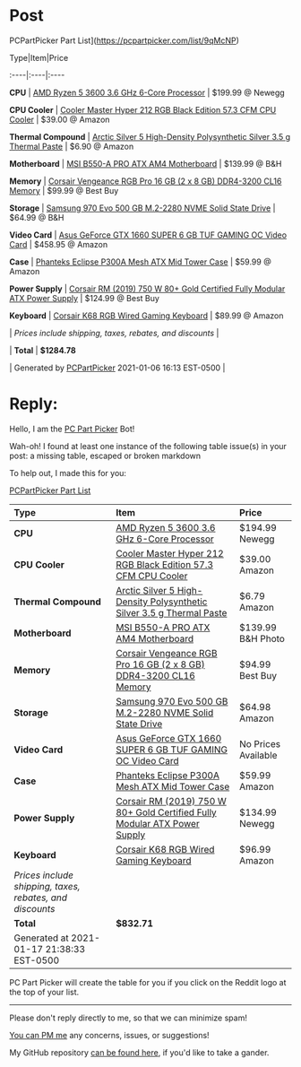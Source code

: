 # Post
PCPartPicker Part List](https://pcpartpicker.com/list/9qMcNP)



Type|Item|Price

:----|:----|:----

**CPU** | [AMD Ryzen 5 3600 3.6 GHz 6-Core Processor](https://pcpartpicker.com/product/9nm323/amd-ryzen-5-3600-36-thz-6-core-processor-100-100000031box) | $199.99 @ Newegg

**CPU Cooler** | [Cooler Master Hyper 212 RGB Black Edition 57.3 CFM CPU Cooler](https://pcpartpicker.com/product/hHDJ7P/cooler-master-hyper-212-rgb-black-edition-573-cfm-cpu-cooler-rr-212s-20pc-r1) | $39.00 @ Amazon

**Thermal Compound** | [Arctic Silver 5 High-Density Polysynthetic Silver 3.5 g Thermal Paste](https://pcpartpicker.com/product/6RrG3C/arctic-silver-thermal-paste-as535g) | $6.90 @ Amazon

**Motherboard** | [MSI B550-A PRO ATX AM4 Motherboard](https://pcpartpicker.com/product/7gxbt6/msi-b550-a-pro-atx-am4-motherboard-b550-a-pro) | $139.99 @ B&H

**Memory** | [Corsair Vengeance RGB Pro 16 GB (2 x 8 GB) DDR4-3200 CL16 Memory](https://pcpartpicker.com/product/QDhKHx/corsair-vengeance-rgb-pro-16gb-2-x-8gb-ddr4-3200-memory-cmw16gx4m2c3200c16) | $99.99 @ Best Buy

**Storage** | [Samsung 970 Evo 500 GB M.2-2280 NVME Solid State Drive](https://pcpartpicker.com/product/P4ZFf7/samsung-970-evo-500gb-m2-2280-solid-state-drive-mz-v7e500bw) | $64.99 @ B&H

**Video Card** | [Asus GeForce GTX 1660 SUPER 6 GB TUF GAMING OC Video Card](https://pcpartpicker.com/product/CH4BD3/asus-geforce-gtx-1660-super-6-gb-tuf-gaming-oc-video-card-tuf-gtx1660s-o6g-gaming) | $458.95 @ Amazon

**Case** | [Phanteks Eclipse P300A Mesh ATX Mid Tower Case](https://pcpartpicker.com/product/crqBD3/phanteks-eclipse-p300a-mesh-atx-mid-tower-case-ph-ec300atg_bk01) | $59.99 @ Amazon

**Power Supply** | [Corsair RM (2019) 750 W 80+ Gold Certified Fully Modular ATX Power Supply](https://pcpartpicker.com/product/6Y66Mp/corsair-rm-2019-750-w-80-gold-certified-fully-modular-atx-power-supply-cp-9020195-na) | $124.99 @ Best Buy

**Keyboard** | [Corsair K68 RGB Wired Gaming Keyboard](https://pcpartpicker.com/product/Rwc48d/corsair-k68-rgb-wired-gaming-keyboard-ch-9102010-na) | $89.99 @ Amazon

| *Prices include shipping, taxes, rebates, and discounts* |

| **Total** | **$1284.78**

| Generated by [PCPartPicker](https://pcpartpicker.com) 2021-01-06 16:13 EST-0500 |

# Reply:
Hello, I am the [PC Part Picker](https://pcpartpicker.com) Bot!

Wah-oh! I found at least one instance of the following table issue(s) in your post: a missing table, escaped or broken markdown

To help out, I made this for you:

[PCPartPicker Part List](https://pcpartpicker.com/list/9qMcNP)

Type|Item|Price
:----|:----|:----
 **CPU** | [AMD Ryzen 5 3600 3.6 GHz 6-Core Processor](https://pcpartpicker.com/product/9nm323/amd-ryzen-5-3600-36-thz-6-core-processor-100-100000031box) | $194.99 Newegg
 **CPU Cooler** | [Cooler Master Hyper 212 RGB Black Edition 57.3 CFM CPU Cooler](https://pcpartpicker.com/product/hHDJ7P/cooler-master-hyper-212-rgb-black-edition-573-cfm-cpu-cooler-rr-212s-20pc-r1) | $39.00 Amazon
 **Thermal Compound** | [Arctic Silver 5 High-Density Polysynthetic Silver 3.5 g Thermal Paste](https://pcpartpicker.com/product/6RrG3C/arctic-silver-thermal-paste-as535g) | $6.79 Amazon
 **Motherboard** | [MSI B550-A PRO ATX AM4 Motherboard](https://pcpartpicker.com/product/7gxbt6/msi-b550-a-pro-atx-am4-motherboard-b550-a-pro) | $139.99 B&H Photo
 **Memory** | [Corsair Vengeance RGB Pro 16 GB (2 x 8 GB) DDR4-3200 CL16 Memory](https://pcpartpicker.com/product/QDhKHx/corsair-vengeance-rgb-pro-16gb-2-x-8gb-ddr4-3200-memory-cmw16gx4m2c3200c16) | $94.99 Best Buy
 **Storage** | [Samsung 970 Evo 500 GB M.2-2280 NVME Solid State Drive](https://pcpartpicker.com/product/P4ZFf7/samsung-970-evo-500gb-m2-2280-solid-state-drive-mz-v7e500bw) | $64.98 Amazon
 **Video Card** | [Asus GeForce GTX 1660 SUPER 6 GB TUF GAMING OC Video Card](https://pcpartpicker.com/product/CH4BD3/asus-geforce-gtx-1660-super-6-gb-tuf-gaming-oc-video-card-tuf-gtx1660s-o6g-gaming) | No Prices Available 
 **Case** | [Phanteks Eclipse P300A Mesh ATX Mid Tower Case](https://pcpartpicker.com/product/crqBD3/phanteks-eclipse-p300a-mesh-atx-mid-tower-case-ph-ec300atg_bk01) | $59.99 Amazon
 **Power Supply** | [Corsair RM (2019) 750 W 80+ Gold Certified Fully Modular ATX Power Supply](https://pcpartpicker.com/product/6Y66Mp/corsair-rm-2019-750-w-80-gold-certified-fully-modular-atx-power-supply-cp-9020195-na) | $134.99 Newegg
 **Keyboard** | [Corsair K68 RGB Wired Gaming Keyboard](https://pcpartpicker.com/product/Rwc48d/corsair-k68-rgb-wired-gaming-keyboard-ch-9102010-na) | $96.99 Amazon
 *Prices include shipping, taxes, rebates, and discounts* | 
 | **Total** | **$832.71** | 
 Generated at 2021-01-17 21:38:33 EST-0500 |  |


PC Part Picker will create the table for you if you click on the Reddit logo at the top of your list.

---
Please don't reply directly to me, so that we can minimize spam! 

[You can PM me](https://www.reddit.com/message/compose/?to=pcpp-helper-bot) any concerns, issues, or suggestions!

My GitHub repository [can be found here](https://github.com/william-ingold/pcpp-helper-bot), if you'd like to take a gander.